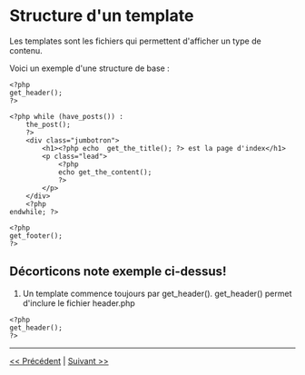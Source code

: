 # Structure d'un template

Les templates sont les fichiers qui permettent d'afficher un type de contenu.

Voici un exemple d'une structure de base :

```
<?php
get_header(); 
?>

<?php while (have_posts()) :
    the_post();
    ?>
    <div class="jumbotron">
        <h1><?php echo  get_the_title(); ?> est la page d'index</h1>
        <p class="lead">
            <?php
            echo get_the_content();
            ?>
        </p>
    </div>
    <?php
endwhile; ?>

<?php 
get_footer(); 
?>
```

## Décorticons note exemple ci-dessus!

1. Un template commence toujours par get_header().
get_header() permet d'inclure le fichier header.php

```
<?php
get_header(); 
?>
```




---

[<< Précédent](arborescence.md) | [Suivant >>](functions.md)